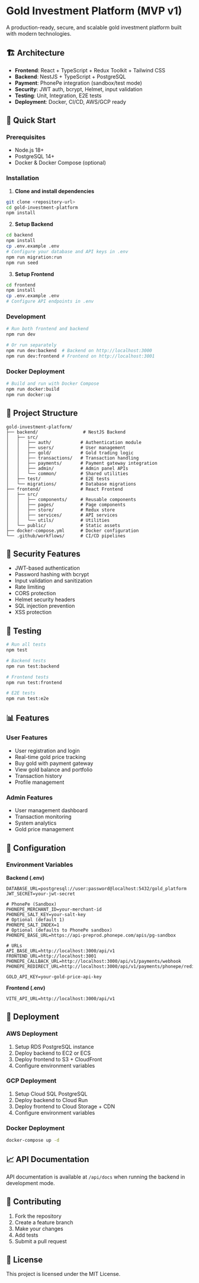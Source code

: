 # Gold Investment Platform (MVP v1)

A production-ready, secure, and scalable gold investment platform built with modern technologies.

## 🏗️ Architecture

- **Frontend**: React + TypeScript + Redux Toolkit + Tailwind CSS
- **Backend**: NestJS + TypeScript + PostgreSQL
- **Payment**: PhonePe integration (sandbox/test mode)
- **Security**: JWT auth, bcrypt, Helmet, input validation
- **Testing**: Unit, Integration, E2E tests
- **Deployment**: Docker, CI/CD, AWS/GCP ready

## 🚀 Quick Start
### Prerequisites
- Node.js 18+
- PostgreSQL 14+
- Docker & Docker Compose (optional)

### Installation

1. **Clone and install dependencies**
```bash
git clone <repository-url>
cd gold-investment-platform
npm install
```

2. **Setup Backend**
```bash
cd backend
npm install
cp .env.example .env
# Configure your database and API keys in .env
npm run migration:run
npm run seed
```

3. **Setup Frontend**
```bash
cd frontend
npm install
cp .env.example .env
# Configure API endpoints in .env
```

### Development

```bash
# Run both frontend and backend
npm run dev

# Or run separately
npm run dev:backend  # Backend on http://localhost:3000
npm run dev:frontend # Frontend on http://localhost:3001
```

### Docker Deployment

```bash
# Build and run with Docker Compose
npm run docker:build
npm run docker:up
```

## 📁 Project Structure

```
gold-investment-platform/
├── backend/                 # NestJS Backend
│   ├── src/
│   │   ├── auth/           # Authentication module
│   │   ├── users/          # User management
│   │   ├── gold/           # Gold trading logic
│   │   ├── transactions/   # Transaction handling
│   │   ├── payments/       # Payment gateway integration
│   │   ├── admin/          # Admin panel APIs
│   │   └── common/         # Shared utilities
│   ├── test/               # E2E tests
│   └── migrations/         # Database migrations
├── frontend/               # React Frontend
│   ├── src/
│   │   ├── components/     # Reusable components
│   │   ├── pages/          # Page components
│   │   ├── store/          # Redux store
│   │   ├── services/       # API services
│   │   └── utils/          # Utilities
│   └── public/             # Static assets
├── docker-compose.yml      # Docker configuration
└── .github/workflows/      # CI/CD pipelines
```

## 🔐 Security Features

- JWT-based authentication
- Password hashing with bcrypt
- Input validation and sanitization
- Rate limiting
- CORS protection
- Helmet security headers
- SQL injection prevention
- XSS protection

## 🧪 Testing

```bash
# Run all tests
npm test

# Backend tests
npm run test:backend

# Frontend tests
npm run test:frontend

# E2E tests
npm run test:e2e
```

## 📊 Features

### User Features
- User registration and login
- Real-time gold price tracking
- Buy gold with payment gateway
- View gold balance and portfolio
- Transaction history
- Profile management

### Admin Features
- User management dashboard
- Transaction monitoring
- System analytics
- Gold price management

## 🔧 Configuration

### Environment Variables

**Backend (.env)**
```
DATABASE_URL=postgresql://user:password@localhost:5432/gold_platform
JWT_SECRET=your-jwt-secret

# PhonePe (Sandbox)
PHONEPE_MERCHANT_ID=your-merchant-id
PHONEPE_SALT_KEY=your-salt-key
# Optional (default 1)
PHONEPE_SALT_INDEX=1
# Optional (defaults to PhonePe sandbox)
PHONEPE_BASE_URL=https://api-preprod.phonepe.com/apis/pg-sandbox

# URLs
API_BASE_URL=http://localhost:3000/api/v1
FRONTEND_URL=http://localhost:3001
PHONEPE_CALLBACK_URL=http://localhost:3000/api/v1/payments/webhook
PHONEPE_REDIRECT_URL=http://localhost:3000/api/v1/payments/phonepe/redirect

GOLD_API_KEY=your-gold-price-api-key
```

**Frontend (.env)**
```
VITE_API_URL=http://localhost:3000/api/v1
```

## 🚀 Deployment

### AWS Deployment
1. Setup RDS PostgreSQL instance
2. Deploy backend to EC2 or ECS
3. Deploy frontend to S3 + CloudFront
4. Configure environment variables

### GCP Deployment
1. Setup Cloud SQL PostgreSQL
2. Deploy backend to Cloud Run
3. Deploy frontend to Cloud Storage + CDN
4. Configure environment variables

### Docker Deployment
```bash
docker-compose up -d
```

## 📈 API Documentation

API documentation is available at `/api/docs` when running the backend in development mode.

## 🤝 Contributing

1. Fork the repository
2. Create a feature branch
3. Make your changes
4. Add tests
5. Submit a pull request

## 📄 License

This project is licensed under the MIT License.

